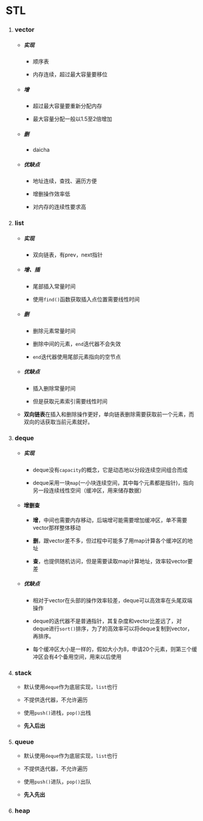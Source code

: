 # STL

1. ### vector
   
   - ##### 实现
     
     - 顺序表
     
     - 内存连续，超过最大容量要移位
   
   - ##### 增
     
     - 超过最大容量要重新分配内存
     
     - 最大容量分配一般以1.5至2倍增加
   
   - ##### 删
     
     - daicha 
   
   - ##### 优缺点
     
     - 地址连续，查找、遍历方便
     
     - 增删操作效率低
     
     - 对内存的连续性要求高
   
   #### 

2. ### list
   
   - ##### 实现
     
     - 双向链表，有prev，next指针
   
   - ##### 增、插
     
     - 尾部插入常量时间
     
     - 使用`find()`函数获取插入点位置需要线性时间
   
   - ##### 删
     
     - 删除元素常量时间
     
     - 删除中间的元素，`end`迭代器不会失效
     
     - `end`迭代器使用尾部元素指向的空节点
   
   - ##### 优缺点
     
     - 插入删除常量时间
     
     - 但是获取元素索引需要线性时间
   
   - **双向链表**在插入和删除操作更好，单向链表删除需要获取前一个元素，而双向的话获取当前元素就好。

#### 

3. ### deque
   - ##### 实现
     
     - deque没有`capacity`的概念，它是动态地以分段连续空间组合而成
     
     - deque采用一块`map`(一小块连续空间，其中每个元素都是指针)，指向另一段连续线性空间（缓冲区，用来储存数据）
   
   - #### 增删查
     
     - **增**，中间也需要内存移动，后端增可能需要增加缓冲区，单不需要vector那样整体移动
     
     - **删**，跟vector差不多，但过程中可能多了用map计算各个缓冲区的地址
     
     - **查**，也提供随机访问，但是需要读取map计算地址，效率较vector要差
   
   - ##### 优缺点
     
     - 相对于vector在头部的操作效率较差，deque可以高效率在头尾双端操作
     
     - deque的迭代器不是普通指针，其复杂度和vector比差远了，对deque进行`sort()`排序，为了的高效率可以将deque复制到vector，再排序。
     
     - 每个缓冲区大小是一样的，假如大小为8，申请20个元素，则第三个缓冲区会有4个备用空间，用来以后使用

#### 

4. ### stack
   
   - 默认使用`deque`作为底层实现，`list`也行
   
   - 不提供迭代器，不允许遍历
   
   - 使用`push()`进栈，`pop()`出栈
   
   - **先入后出**

#### 

5. ### queue
   
   - 默认使用`deque`作为底层实现，`list`也行
   
   - 不提供迭代器，不允许遍历
   
   - 使用`push()`进队，`pop()`出队
   
   - **先入先出**

#### 

6. ### heap
   
   


